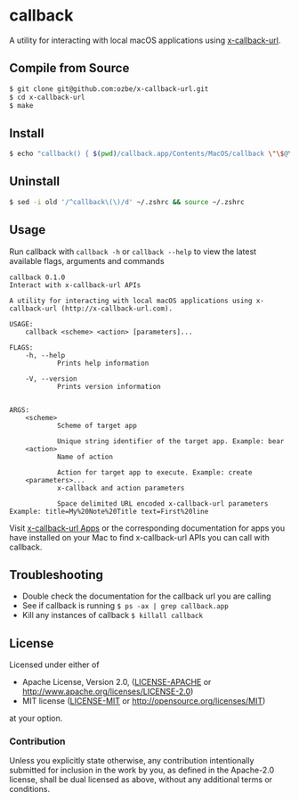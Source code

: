 # callback

A utility for interacting with local macOS applications using [x-callback-url](http://x-callback-url.com).

## Compile from Source

```bash
$ git clone git@github.com:ozbe/x-callback-url.git
$ cd x-callback-url
$ make
```

## Install

```bash
$ echo "callback() { $(pwd)/callback.app/Contents/MacOS/callback \"\$@\" ;}" >> ~/.zshrc && source ~/.zshrc
```
## Uninstall

```bash
$ sed -i old '/^callback\(\)/d' ~/.zshrc && source ~/.zshrc
```

## Usage

Run callback with `callback -h` or `callback --help` to view the latest available flags, arguments and
commands

```text
callback 0.1.0
Interact with x-callback-url APIs

A utility for interacting with local macOS applications using x-callback-url (http://x-callback-url.com).

USAGE:
    callback <scheme> <action> [parameters]...

FLAGS:
    -h, --help       
            Prints help information

    -V, --version    
            Prints version information


ARGS:
    <scheme>           
            Scheme of target app
            
            Unique string identifier of the target app. Example: bear
    <action>           
            Name of action
            
            Action for target app to execute. Example: create
    <parameters>...    
            x-callback and action parameters
            
            Space delimited URL encoded x-callback-url parameters Example: title=My%20Note%20Title text=First%20line
```

Visit [x-callback-url Apps](http://x-callback-url.com/apps/) or the corresponding documentation for apps you have installed on your Mac to find x-callback-url APIs you can call with callback.

## Troubleshooting

* Double check the documentation for the callback url you are calling
* See if callback is running `$ ps -ax | grep callback.app` 
* Kill any instances of callback `$ killall callback` 

## License

Licensed under either of

 * Apache License, Version 2.0, ([LICENSE-APACHE](LICENSE-APACHE) or http://www.apache.org/licenses/LICENSE-2.0)
 * MIT license ([LICENSE-MIT](LICENSE-MIT) or http://opensource.org/licenses/MIT)

at your option.

### Contribution

Unless you explicitly state otherwise, any contribution intentionally
submitted for inclusion in the work by you, as defined in the Apache-2.0
license, shall be dual licensed as above, without any additional terms or
conditions.